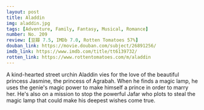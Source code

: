 ```yaml
---
layout: post 
title: Aladdin
img: aladdin.jpg
tags: [Adventure, Family, Fantasy, Musical, Romance]
number: No. 209
review: [豆瓣 7.5, IMDb 7.0, Rotten Tomatoes 57%]
douban_link: https://movie.douban.com/subject/26891256/
imdb_link: https://www.imdb.com/title/tt6139732/
rotten_link: https://www.rottentomatoes.com/m/aladdin
---
```


A kind-hearted street urchin Aladdin vies for the love of the beautiful princess Jasmine, the princess of Agrabah. When he finds a magic lamp, he uses the genie's magic power to make himself a prince in order to marry her. He's also on a mission to stop the powerful Jafar who plots to steal the magic lamp that could make his deepest wishes come true.
